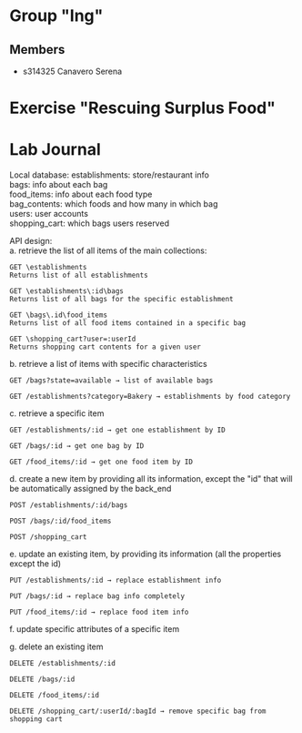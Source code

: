 # Group "Ing"

## Members
- s314325 Canavero Serena

# Exercise "Rescuing Surplus Food"

# Lab Journal

Local database: 
establishments: store/restaurant info  
bags: info about each bag  
food_items: info about each food type  
bag_contents: which foods and how many in which bag  
users: user accounts  
shopping_cart: which bags users reserved  


API design:  
a. retrieve the list of all items of the main collections:  

    GET \establishments 
    Returns list of all establishments 

    GET \establishments\:id\bags  
    Returns list of all bags for the specific establishment  

    GET \bags\.id\food_items  
    Returns list of all food items contained in a specific bag  

    GET \shopping_cart?user=:userId 
    Returns shopping cart contents for a given user  

b. retrieve a list of items with specific characteristics 
    
    GET /bags?state=available → list of available bags  

    GET /establishments?category=Bakery → establishments by food category  

c. retrieve a specific item  
   
    GET /establishments/:id → get one establishment by ID 

    GET /bags/:id → get one bag by ID  

    GET /food_items/:id → get one food item by ID  

d. create a new item by providing all its information, except the "id" that will be automatically assigned by the back_end  

    POST /establishments/:id/bags  

    POST /bags/:id/food_items  

    POST /shopping_cart  

e. update an existing item, by providing its information (all the properties except the id)  

    PUT /establishments/:id → replace establishment info  

    PUT /bags/:id → replace bag info completely  

    PUT /food_items/:id → replace food item info  

f. update specific attributes of a specific item  


g. delete an existing item  

    DELETE /establishments/:id  

    DELETE /bags/:id  

    DELETE /food_items/:id  

    DELETE /shopping_cart/:userId/:bagId → remove specific bag from shopping cart   


